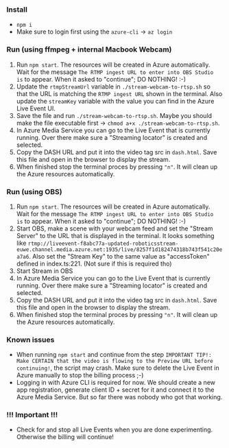 ### Install

- `npm i`
- Make sure to login first using the `azure-cli` -> `az login`

### Run (using ffmpeg + internal Macbook Webcam)

1. Run `npm start`. The resources will be created in Azure automatically. Wait for the message `The RTMP ingest URL to enter into OBS Studio is` to appear. When it asked to "continue"; DO NOTHING! :-)
2. Update the `rtmpStreamUrl` variable in `./stream-webcam-to-rtsp.sh` so that the URL is matching the `RTMP ingest URL` shown in the terminal. Also update the `streamKey` variable with the value you can find in the Azure Live Event UI.
3. Save the file and run `./stream-webcam-to-rtsp.sh`. Maybe you should make the file executable first -> `chmod a+x ./stream-webcam-to-rtsp.sh`.
4. In Azure Media Service you can go to the Live Event that is currently running. Over there make sure a "Streaming locator" is created and selected.
5. Copy the DASH URL and put it into the video tag src in `dash.html`. Save this file and open in the browser to display the stream.
6. When finished stop the terminal proces by pressing `"n"`. It will clean up the Azure resources automatically.

### Run (using OBS)

1. Run `npm start`. The resources will be created in Azure automatically. Wait for the message `The RTMP ingest URL to enter into OBS Studio is` to appear. When it asked to "continue"; DO NOTHING! :-)
2. Start OBS, make a scene with your webcam feed and set the "Stream Server" to the URL that is displayed in the terminal. It looks something like `rtmp://liveevent-f8abc77a-updated-roboticsstream-euwe.channel.media.azure.net:1935/live/8257f1d182474318b743f541c20ea7a6`. Also set the "Stream Key" to the same value as "accessToken" defined in index.ts:221. (Not sure if this is required tho)
3. Start Stream in OBS
4. In Azure Media Service you can go to the Live Event that is currently running. Over there make sure a "Streaming locator" is created and selected.
5. Copy the DASH URL and put it into the video tag src in `dash.html`. Save this file and open in the browser to display the stream.
6. When finished stop the terminal proces by pressing `"n"`. It will clean up the Azure resources automatically.

### Known issues

- When running `npm start` and continue from the step `IMPORTANT TIP!: Make CERTAIN that the video is flowing to the Preview URL before continuing!`, the script may crash. Make sure to delete the Live Event in Azure manually to stop the billing process ;-)
- Logging in with Azure CLI is required for now. We should create a new app registration, generate client ID + secret for it and connect it to the Azure Media Service. But so far there was nobody who got that working.

### !!! Important !!!

- Check for and stop all Live Events when you are done experimenting. Otherwise the billing will continue!
